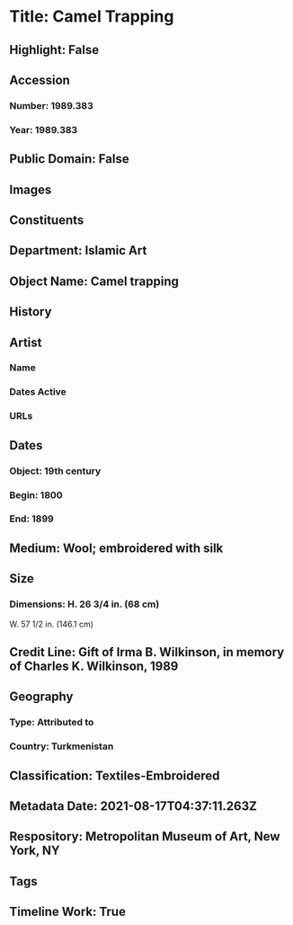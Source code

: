 # Title: Camel Trapping
## Highlight: False
## Accession
### Number: 1989.383
### Year: 1989.383
## Public Domain: False
## Images
## Constituents
## Department: Islamic Art
## Object Name: Camel trapping
## History
## Artist
### Name
### Dates Active
### URLs
## Dates
### Object: 19th century
### Begin: 1800
### End: 1899
## Medium: Wool; embroidered with silk
## Size
### Dimensions: H. 26 3/4 in. (68 cm)
W. 57 1/2 in. (146.1 cm)
## Credit Line: Gift of Irma B. Wilkinson, in memory of Charles K. Wilkinson, 1989
## Geography
### Type: Attributed to
### Country: Turkmenistan
## Classification: Textiles-Embroidered
## Metadata Date: 2021-08-17T04:37:11.263Z
## Respository: Metropolitan Museum of Art, New York, NY
## Tags
## Timeline Work: True